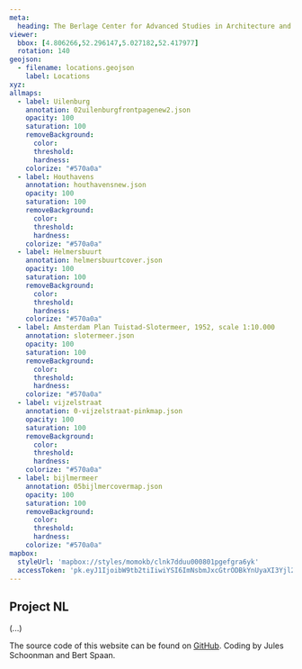 ```yaml
---
meta:
  heading: The Berlage Center for Advanced Studies in Architecture and Urban Design
viewer:
  bbox: [4.806266,52.296147,5.027182,52.417977]
  rotation: 140
geojson:
  - filename: locations.geojson
    label: Locations
xyz:
allmaps:
  - label: Uilenburg
    annotation: 02uilenburgfrontpagenew2.json
    opacity: 100
    saturation: 100
    removeBackground:
      color: 
      threshold: 
      hardness: 
    colorize: "#570a0a"
  - label: Houthavens
    annotation: houthavensnew.json
    opacity: 100
    saturation: 100
    removeBackground:
      color: 
      threshold: 
      hardness: 
    colorize: "#570a0a"
  - label: Helmersbuurt
    annotation: helmersbuurtcover.json
    opacity: 100
    saturation: 100
    removeBackground:
      color: 
      threshold: 
      hardness: 
    colorize: "#570a0a"
  - label: Amsterdam Plan Tuistad-Slotermeer, 1952, scale 1:10.000
    annotation: slotermeer.json
    opacity: 100
    saturation: 100
    removeBackground:
      color: 
      threshold: 
      hardness: 
    colorize: "#570a0a"
  - label: vijzelstraat
    annotation: 0-vijzelstraat-pinkmap.json
    opacity: 100
    saturation: 100
    removeBackground:
      color: 
      threshold: 
      hardness: 
    colorize: "#570a0a"
  - label: bijlmermeer
    annotation: 05bijlmercovermap.json
    opacity: 100
    saturation: 100
    removeBackground:
      color: 
      threshold: 
      hardness: 
    colorize: "#570a0a"
mapbox:
  styleUrl: 'mapbox://styles/momokb/clnk7dduu000801pgefgra6yk'
  accessToken: 'pk.eyJ1IjoibW9tb2tiIiwiYSI6ImNsbmJxcGtrODBkYnUyaXI3Yjl2ODR1NTkifQ.OvugAnw_FwWro66sJ7Rl5A'
---
```

## Project NL

(...)

The source code of this website can be found on [GitHub](https://github.com/theberlage/city-atlas-app). Coding by Jules Schoonman and Bert Spaan.